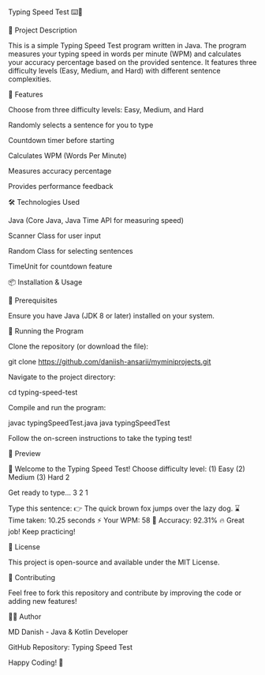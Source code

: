 Typing Speed Test ⌨️🚀

📌 Project Description

This is a simple Typing Speed Test program written in Java. The program measures your typing speed in words per minute (WPM) and calculates your accuracy percentage based on the provided sentence. It features three difficulty levels (Easy, Medium, and Hard) with different sentence complexities.

🎯 Features

Choose from three difficulty levels: Easy, Medium, and Hard

Randomly selects a sentence for you to type

Countdown timer before starting

Calculates WPM (Words Per Minute)

Measures accuracy percentage

Provides performance feedback

🛠️ Technologies Used

Java (Core Java, Java Time API for measuring speed)

Scanner Class for user input

Random Class for selecting sentences

TimeUnit for countdown feature

📦 Installation & Usage

🔧 Prerequisites

Ensure you have Java (JDK 8 or later) installed on your system.

🚀 Running the Program

Clone the repository (or download the file):

git clone https://github.com/daniish-ansarii/myminiprojects.git

Navigate to the project directory:

cd typing-speed-test

Compile and run the program:

javac typingSpeedTest.java
java typingSpeedTest

Follow the on-screen instructions to take the typing test!

📸 Preview

🎯 Welcome to the Typing Speed Test!
Choose difficulty level: (1) Easy (2) Medium (3) Hard
2

Get ready to type...
3
2
1

Type this sentence:
👉 The quick brown fox jumps over the lazy dog.
⌛ Time taken: 10.25 seconds
⚡ Your WPM: 58
🎯 Accuracy: 92.31%
🔥 Great job! Keep practicing!

📜 License

This project is open-source and available under the MIT License.

📢 Contributing

Feel free to fork this repository and contribute by improving the code or adding new features!

👨‍💻 Author

MD Danish - Java & Kotlin Developer

GitHub Repository: Typing Speed Test

Happy Coding! 🚀

